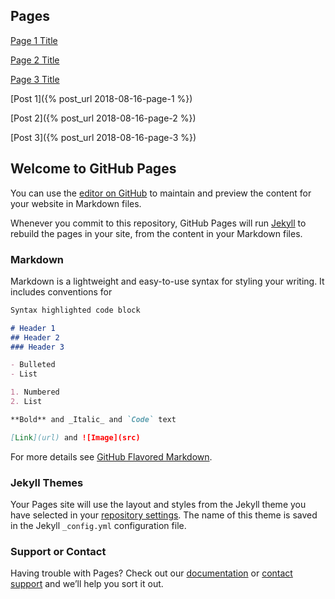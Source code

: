 ## Pages

[Page 1 Title](http://www.jskaalum.github.io/page-1)

[Page 2 Title](http://www.jskaalum.github.io/page-2)

[Page 3 Title](http://www.jskaalum.github.io/page-3)



[Post 1]({% post_url 2018-08-16-page-1 %})

[Post 2]({% post_url 2018-08-16-page-2 %})

[Post 3]({% post_url 2018-08-16-page-3 %})


## Welcome to GitHub Pages

You can use the [editor on GitHub](https://github.com/jskaalum/jskaalum.github.io/edit/master/index.md) to maintain and preview the content for your website in Markdown files.

Whenever you commit to this repository, GitHub Pages will run [Jekyll](https://jekyllrb.com/) to rebuild the pages in your site, from the content in your Markdown files.

### Markdown

Markdown is a lightweight and easy-to-use syntax for styling your writing. It includes conventions for

```markdown
Syntax highlighted code block

# Header 1
## Header 2
### Header 3

- Bulleted
- List

1. Numbered
2. List

**Bold** and _Italic_ and `Code` text

[Link](url) and ![Image](src)
```

For more details see [GitHub Flavored Markdown](https://guides.github.com/features/mastering-markdown/).

### Jekyll Themes

Your Pages site will use the layout and styles from the Jekyll theme you have selected in your [repository settings](https://github.com/jskaalum/jskaalum.github.io/settings). The name of this theme is saved in the Jekyll `_config.yml` configuration file.

### Support or Contact

Having trouble with Pages? Check out our [documentation](https://help.github.com/categories/github-pages-basics/) or [contact support](https://github.com/contact) and we’ll help you sort it out.
